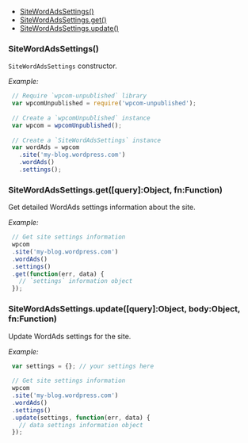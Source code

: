   - [SiteWordAdsSettings()](#sitewordadssettings)
  - [SiteWordAdsSettings.get()](#sitewordadssettingsgetqueryobjectfnfunction)
  - [SiteWordAdsSettings.update()](#sitewordadssettingsupdatequeryobjectbodyobjectfnfunction)

### SiteWordAdsSettings()

  `SiteWordAdsSettings` constructor.
  
  *Example:*
```js
 // Require `wpcom-unpublished` library
 var wpcomUnpublished = require('wpcom-unpublished');
 
 // Create a `wpcomUnpublished` instance
 var wpcom = wpcomUnpublished();
 
 // Create a `SiteWordAdsSettings` instance
 var wordAds = wpcom
   .site('my-blog.wordpress.com')
   .wordAds()
   .settings();
```

### SiteWordAdsSettings.get([query]:Object, fn:Function)

  Get detailed WordAds settings information about the site.
  
  *Example:*
```js
 // Get site settings information
 wpcom
 .site('my-blog.wordpress.com')
 .wordAds()
 .settings()
 .get(function(err, data) {
   // `settings` information object
 });
```

### SiteWordAdsSettings.update([query]:Object, body:Object, fn:Function)

  Update WordAds settings for the site.
  
  *Example:*
```js
 var settings = {}; // your settings here
 
 // Get site settings information
 wpcom
 .site('my-blog.wordpress.com')
 .wordAds()
 .settings()
 .update(settings, function(err, data) {
   // data settings information object
 });
```

